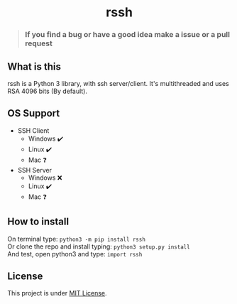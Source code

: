 <h1 align="center"> rssh </h1>

> ### If you find a bug or have a good idea make a issue or a pull request

## What is this
rssh is a Python 3 library, with ssh server/client. It's multithreaded and uses RSA 4096 bits (By default).

## OS Support
- SSH Client
    - Windows :heavy_check_mark:
    - Linux :heavy_check_mark:
    - Mac :question:
- SSH Server
    - Windows :x:
    - Linux :heavy_check_mark:
    - Mac :question:

## How to install
On terminal type: ```python3 -m pip install rssh ```                                                   
Or clone the repo and install typing: ```python3 setup.py install```                                   
And test, open python3 and type: ```import rssh```

## License
This project is under [MIT License](LICENSE).

